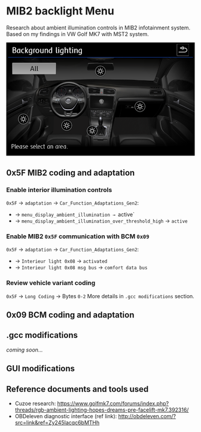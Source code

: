 # MIB2 backlight Menu
Research about ambient illumination controls in MIB2 infotainment system.
Based on my findings in VW Golf MK7 with MST2 system.

![VW Golf MK7 facelift Backlight menu with 5 zones](https://github.com/mrfixpl/mib2-backlight-menu/blob/main/pictures/VW-Golf-MK7-facelift_5-zones.png)

## 0x5F MIB2 coding and adaptation ##
### Enable interior illumination controls ###
`0x5F` → `adaptation` → `Car_Function_Adaptations_Gen2`:
* → `menu_display_ambient_illumination → `active`
* → `menu_display_ambient_illumination_over_threshold_high` → `active`

### Enable MIB2 `0x5F` communication with BCM `0x09` ###
`0x5F` → `adaptation` → `Car_Function_Adaptations_Gen2`:
* → `Interieur light 0x08` → `activated`
* → `Interieur light 0x08 msg bus` → `comfort data bus`

### Review vehicle variant coding ###
`0x5F` → `Long Coding` → Bytes `0-2`
More details in `.gcc modifications` section.

## 0x09 BCM coding and adaptation ##

## .gcc modifications ##
*coming soon...*

## GUI modifications ##

## Reference documents and tools used ##
* Cuzoe research: https://www.golfmk7.com/forums/index.php?threads/rgb-ambient-lighting-hopes-dreams-pre-facelift-mk7.392316/
* OBDeleven diagnostic interface (ref link): http://obdeleven.com/?src=link&ref=Zy245Iacqc6bMTHh
